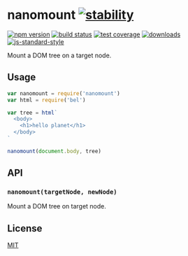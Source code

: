 # nanomount [![stability][0]][1]
[![npm version][2]][3] [![build status][4]][5] [![test coverage][6]][7]
[![downloads][8]][9] [![js-standard-style][10]][11]

Mount a DOM tree on a target node.

## Usage
```js
var nanomount = require('nanomount')
var html = require('bel')

var tree = html`
  <body>
    <h1>hello planet</h1>
  </body>
`

nanomount(document.body, tree)
```

## API
### `nanomount(targetNode, newNode)`
Mount a DOM tree on target node.

## License
[MIT](https://tldrlegal.com/license/mit-license)

[0]: https://img.shields.io/badge/stability-experimental-orange.svg?style=flat-square
[1]: https://nodejs.org/api/documentation.html#documentation_stability_index
[2]: https://img.shields.io/npm/v/nanomount.svg?style=flat-square
[3]: https://npmjs.org/package/nanomount
[4]: https://img.shields.io/travis/yoshuawuyts/nanomount/master.svg?style=flat-square
[5]: https://travis-ci.org/yoshuawuyts/nanomount
[6]: https://img.shields.io/codecov/c/github/yoshuawuyts/nanomount/master.svg?style=flat-square
[7]: https://codecov.io/github/yoshuawuyts/nanomount
[8]: http://img.shields.io/npm/dm/nanomount.svg?style=flat-square
[9]: https://npmjs.org/package/nanomount
[10]: https://img.shields.io/badge/code%20style-standard-brightgreen.svg?style=flat-square
[11]: https://github.com/feross/standard
